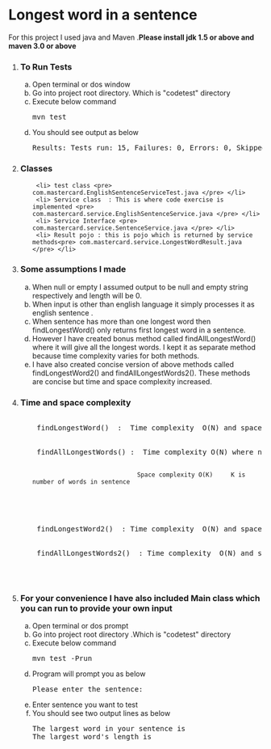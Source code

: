 <h1> Longest word in a sentence </h1>

For this project I used java and Maven .<b>Please install jdk 1.5 or above and maven 3.0 or above </b>

<ol type="1">
<li><h3>To Run Tests</h3>
<ol type="a">
  <li>Open terminal or dos  window</li>
  <li> Go into project root directory. Which is "codetest" directory</li>
  <li> Execute below command <pre>mvn test</pre></li>
  <li> You should see output as below <br></li>
  <pre>Results: Tests run: 15, Failures: 0, Errors: 0, Skipped: 0</pre>
  </ol></li>
  
  <li>
 
  <h3>Classes</h3>
  <ol type="a">

     <li> test class <pre> com.mastercard.EnglishSentenceServiceTest.java </pre> </li>
     <li> Service class  : This is where code exercise is implemented <pre>     com.mastercard.service.EnglishSentenceService.java </pre> </li>
     <li> Service Interface <pre> com.mastercard.service.SentenceService.java </pre> </li>
     <li> Result pojo : this is pojo which is returned by service methods<pre> com.mastercard.service.LongestWordResult.java </pre> </li>
</ol>
</li>

  <li>
 
  <h3>Some assumptions I made</h3>
  <ol type="a">
<li>When null or empty I assumed output to be null and empty string respectively and length will be 0.</li>
    <li>When input is other than english language it simply processes it as english sentence .</li>
    <li>When sentence has more than one longest word then findLongestWord() only returns first longest word in  a  sentence. </li>
   <li>However I have created bonus method called findAllLongestWord() where it will give all the longest words. I kept it as separate method because time complexity varies for both methods.</li>
<li>I have also created concise version of above methods called findLongestWord2() and findAllLongestWords2(). These methods are concise but time and space complexity increased.</li>
   </ol>
</li>

<li>
  <h3>Time and space complexity</h3>
  <ol type="a">
    <pre>
    <li> findLongestWord()  :  Time complexity  O(N) and space complexity O(1)</li>
    <li> findAllLongestWords() :  Time complexity O(N) where n is total length of sentence and
                                                  
                                 Space complexity O(K)     K is number of words in sentence
   </li>
   <li> findLongestWord2()  : Time complexity  O(N) and space complexity O(N) </li>
  <li> findAllLongestWords2()  : Time complexity  O(N) and space complexity O(N) </li>

   </pre>
  </ol>
</li>
  
  
 <li>         
<h3>For your convenience I have also included Main class which you can run to provide your own input </h3>
 <ol type="a">
   <li> Open terminal or dos prompt </li>
  <li> Go into project root directory .Which is "codetest" directory</li>
  <li> Execute below command  <pre>mvn test -Prun</pre></li>
  <li> Program will prompt you as below  <pre>Please enter the sentence:</pre></li>
  <li> Enter sentence you want to test </li>
  <li> You should see two output lines as below
  <pre>The largest word in your sentence is<br>The largest word's length is </pre>
  
  </li>
 </li>
 </ol>

</ol>


